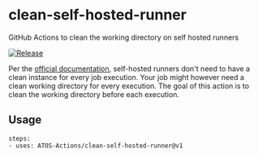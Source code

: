 # clean-self-hosted-runner

GitHub Actions to clean the working directory on self hosted runners

[![Release](https://github.com/ATOS-Actions/clean-self-hosted-runner/actions/workflows/on_push.yml/badge.svg#main)](https://github.com/ATOS-Actions/clean-self-hosted-runner/actions/workflows/on_push.yml)

Per the [official documentation](https://docs.github.com/en/actions/hosting-your-own-runners/about-self-hosted-runners), self-hosted runners don't need to have a clean instance for every job execution.
Your job might however need a clean working directory for every execution.
The goal of this action is to clean the working directory before each execution.

## Usage

```
steps:
- uses: ATOS-Actions/clean-self-hosted-runner@v1
```
